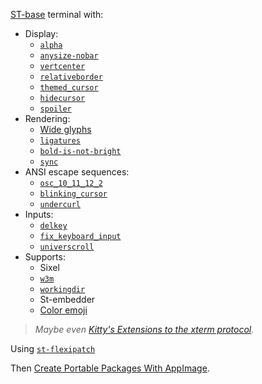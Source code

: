 [ST-base](https://st.suckless.org) terminal with:
- Display:
  - [`alpha`](https://st.suckless.org/patches/alpha)
  - [`anysize-nobar`](https://github.com/connor-brooks/st-anysize-nobar)
  - [`vertcenter`](https://st.suckless.org/patches/vertcenter)
  - [`relativeborder`](https://st.suckless.org/patches/relativeborder)
  - [`themed_cursor`](https://st.suckless.org/patches/themed_cursor)
  - [`hidecursor`](https://st.suckless.org/patches/hidecursor)
  - [`spoiler`](https://st.suckless.org/patches/spoiler)
- Rendering:
  - [Wide glyphs](https://www.reddit.com/r/suckless/comments/jt90ai/update_support_for_proper_glyph_rendering_in_st)
  - [`ligatures`](https://st.suckless.org/patches/ligatures)
  - [`bold-is-not-bright`](https://st.suckless.org/patches/bold-is-not-bright)
  - [`sync`](https://st.suckless.org/patches/sync)
- ANSI escape sequences:
  - [`osc_10_11_12_2`](https://st.suckless.org/patches/osc_10_11_12_2)
  - [`blinking_cursor`](https://st.suckless.org/patches/blinking_cursor)
  - [`undercurl`](https://st.suckless.org/patches/undercurl)
- Inputs:
  - [`delkey`](https://st.suckless.org/patches/delkey)
  - [`fix_keyboard_input`](https://st.suckless.org/patches/fix_keyboard_input)
  - [`universcroll`](https://st.suckless.org/patches/universcroll)
- Supports:
  - Sixel
  - [`w3m`](https://st.suckless.org/patches/w3m)
  - [`workingdir`](https://st.suckless.org/patches/workingdir)
  - St-embedder
  - [Color emoji](https://gitlab.freedesktop.org/xorg/lib/libxft/-/merge_requests/1)

> *Maybe even [Kitty's Extensions to the xterm protocol](https://sw.kovidgoyal.net/kitty/protocol-extensions.html).*

Using [`st-flexipatch`](https://github.com/bakkeby/st-flexipatch)

Then [Create Portable Packages With AppImage](https://youtu.be/Wy63jwjpNg4).
